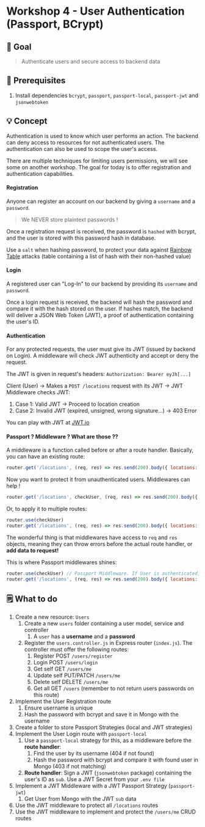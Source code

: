 # Workshop 4 - User Authentication (Passport, BCrypt)

## 🌟 Goal

> Authenticate users and secure access to backend data

## 👷 Prerequisites

1. Install dependencies `bcrypt`, `passport`, `passport-local`, `passport-jwt` and `jsonwebtoken`

## 💡 Concept

Authentication is used to know which user performs an action. The backend can deny access to resources for
not authenticated users. The authentication can also be used to scope the user's access.

There are multiple techniques for limiting users permissions, we will see some on another workshop. The goal for
today is to offer registration and authentication capabilities.

#### Registration

Anyone can register an account on our backend by giving a `username` and a `password`.
> We NEVER store plaintext passwords !

Once a registration request is received, the password is `hashed` with bcrypt, and the user is stored with this
password hash in database.

Use a `salt` when hashing password, to protect your data against
[Rainbow Table](https://fr.wikipedia.org/wiki/Rainbow_table) attacks (table containing a list of hash with their
non-hashed value)

#### Login

A registered user can "Log-In" to our backend by providing its `username` and `password`.

Once a login request is received, the backend will hash the password and compare it with the hash stored on the user.
If hashes match, the backend will deliver a JSON Web Token (JWT), a proof of authentication containing the user's ID.

#### Authentication

For any protected requests, the user must give its JWT (issued by backend on Login). A middleware will check JWT
authenticity and accept or deny the request.

The JWT is given in request's headers: `Authorization: Bearer eyJh[...]`

Client (User) -> Makes a `POST /locations` request with its JWT -> JWT Middleware checks JWT:

1. Case 1: Valid JWT -> Proceed to location creation
2. Case 2: Invalid JWT (expired, unsigned, wrong signature...) -> 403 Error

You can play with JWT at [JWT.io](https://jwt.io/)

#### Passport ? Middleware ? What are those ??

A middleware is a function called before or after a route handler. Basically, you can have an existing route:

```javascript
router.get('/locations', (req, res) => res.send(200).body({ locations: [] }))
```

Now you want to protect it from unauthenticated users. Middlewares can help !

```javascript
router.get('/locations', checkUser, (req, res) => res.send(200).body({ locations: [] }))
```

Or, to apply it to multiple routes:

```javascript
router.use(checkUser)
router.get('/locations', (req, res) => res.send(200).body({ locations: [] }))
```

The wonderful thing is that middlewares have access to `req` and `res` objects, meaning they can throw errors before the
actual route handler, or **add data to request!**

This is where Passport middlewares shines:

```javascript
router.use(checkUser) // Passport Middleware. If User is authenticated, it is added to req
router.get('/locations', (req, res) => res.send(200).body({ locations: [], user: req.user }))
```

## 🗒 What to do

1. Create a new resource: `Users`
    1. Create a new `users` folder containing a user model, service and controller
        1. A `user` has a **username** and a **password**
    2. Register the `users.controller.js` in Express router (`index.js`). The controller must offer the following
       routes:
        1. Register POST `/users/register`
        2. Login POST `/users/login`
        3. Get self GET `/users/me`
        4. Update self PUT/PATCH `/users/me`
        5. Delete self DELETE `/users/me`
        6. Get all GET `/users` (remember to not return users passwords on this route)
2. Implement the User Registration route
    1. Ensure username is unique
    2. Hash the password with bcrypt and save it in Mongo with the username
3. Create a folder to store Passport Strategies (local and JWT strategies)
4. Implement the User Login route with `passport-local`
    1. Use a `passport-local` strategy for this, as a middleware before the **route handler**:
        1. Find the user by its username (404 if not found)
        2. Hash the password with bcrypt and compare it with found user in Mongo (403 if not matching)
    2. **Route handler**: Sign a JWT (`jsonwebtoken` package) containing the user's ID as `sub`. Use a JWT Secret from
       your `.env file`
5. Implement a JWT Middleware with a JWT Passport Strategy (`passport-jwt`)
    1. Get User from Mongo with the JWT `sub` data
6. Use the JWT middleware to protect all `/locations` routes
7. Use the JWT middleware to implement and protect the `/users/me` CRUD routes